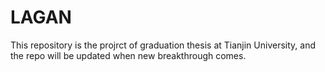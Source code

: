 # LAGAN
This repository is the projrct of graduation thesis at Tianjin University, and the repo will be updated when new breakthrough comes.
